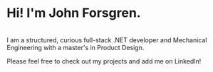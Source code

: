 <h1> Hi! I'm John Forsgren. </h1> <br/> 
I am a structured, curious full-stack .NET developer and Mechanical Engineering with a master's in Product Design. <br/> 

Please feel free to check out my projects and add me on LinkedIn! 

<!---
JohnForsgren/JohnForsgren is a ✨ special ✨ repository because its `README.md` (this file) appears on your GitHub profile.
You can click the Preview link to take a look at your changes.
--->
